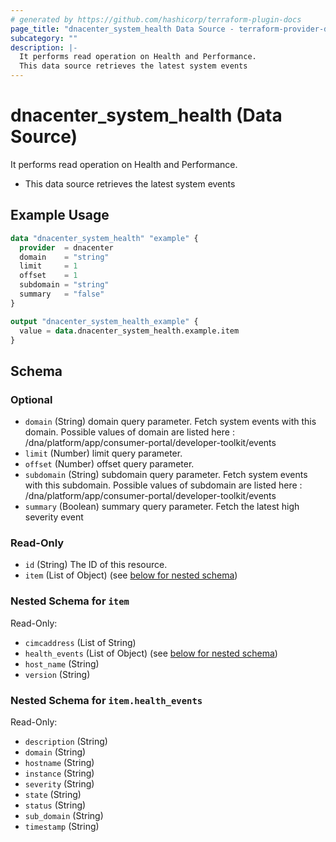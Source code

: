 ```yaml
---
# generated by https://github.com/hashicorp/terraform-plugin-docs
page_title: "dnacenter_system_health Data Source - terraform-provider-dnacenter"
subcategory: ""
description: |-
  It performs read operation on Health and Performance.
  This data source retrieves the latest system events
---
```


# dnacenter_system_health (Data Source)

It performs read operation on Health and Performance.

- This data source retrieves the latest system events

## Example Usage

```terraform
data "dnacenter_system_health" "example" {
  provider  = dnacenter
  domain    = "string"
  limit     = 1
  offset    = 1
  subdomain = "string"
  summary   = "false"
}

output "dnacenter_system_health_example" {
  value = data.dnacenter_system_health.example.item
}
```

<!-- schema generated by tfplugindocs -->
## Schema

### Optional

- `domain` (String) domain query parameter. Fetch system events with this domain. Possible values of domain are listed here : /dna/platform/app/consumer-portal/developer-toolkit/events
- `limit` (Number) limit query parameter.
- `offset` (Number) offset query parameter.
- `subdomain` (String) subdomain query parameter. Fetch system events with this subdomain. Possible values of subdomain are listed here : /dna/platform/app/consumer-portal/developer-toolkit/events
- `summary` (Boolean) summary query parameter. Fetch the latest high severity event

### Read-Only

- `id` (String) The ID of this resource.
- `item` (List of Object) (see [below for nested schema](#nestedatt--item))

<a id="nestedatt--item"></a>
### Nested Schema for `item`

Read-Only:

- `cimcaddress` (List of String)
- `health_events` (List of Object) (see [below for nested schema](#nestedobjatt--item--health_events))
- `host_name` (String)
- `version` (String)

<a id="nestedobjatt--item--health_events"></a>
### Nested Schema for `item.health_events`

Read-Only:

- `description` (String)
- `domain` (String)
- `hostname` (String)
- `instance` (String)
- `severity` (String)
- `state` (String)
- `status` (String)
- `sub_domain` (String)
- `timestamp` (String)



